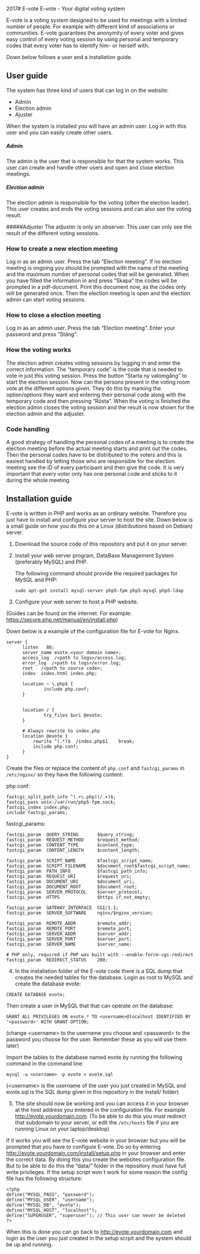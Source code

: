 2017# E-vote
E-vote - Your digital voting system

E-vote is a voting system designed to be used for meetings with a limited number of people. For example with different kind of associations or communities. E-vote guarantees the anonymity of every voter and gives easy control of every voting session by using personal and temporary codes that every voter has to identify him- or herself with.

Down below follows a user and a installation guide.

## User guide
The system has three kind of users that can log in on the website:
* Admin
* Election admin
* Ajuster

When the system is installed you will have an admin user. Log in with this user and you can easily create other users.

##### Admin
The admin is the user that is responsible for that the system works. This user can create and handle other users and open and close election meetings.

##### Election admin
The election admin is responsible for the voting (often the election leader). This user creates and ends the voting sessions and can also see the voting result.

#####Adjuster
The adjuster is only an observer. This user can only see the result of the different voting sessions.

### How to create a new election meeting
Log in as an admin user. Press the tab “Election meeting”. If no election meeting is ongoing you  should be prompted with the name of the meeting and the maximum number of personal codes that will be generated. When you have filled the information in and press “Skapa” the codes will be prompted in a pdf-document. Print this document now, as the codes only will be generated once. Then the election meeting is open and the election admin can start voting sessions.

### How to close a election meeting
Log in as an admin user. Press the tab “Election meeting”. Enter your password and press “Stäng”.

### How the voting works
The election admin creates voting sessions by logging in and enter the correct information. The “temporary code” is the code that is needed to vote in just this voting session. Press the button “Starta ny valomgång” to start the election session. Now can the persons present in the voting room vote at the different options given. They do this by marking the option/options they want and entering their personal code along with the temporary code and then pressing “Rösta”. When the voting is finished the election admin closes the voting session and the result is now shown for the election admin and the adjuster.

### Code handling
A good strategy of handling the personal codes of a meeting is to create the election meeting before the actual meeting starts and print out the codes. Then the personal codes have to be distributed to the voters and this is easiest handled by letting those who are responsible for the election meeting see the ID of every participant and then give the code. It is very important that every voter only has one personal code and sticks to it during the whole meeting.

## Installation guide
E-vote is written in PHP and works as an ordinary website. Therefore you just have to install and configure your server to host the site. Down below is a small guide on how you do this on a Linux (distributions based on Debian) server.

1. Download the source code of this repository and put it on your server.

2.  Install your web server program, DataBase Management System (preferably MySQL) and PHP.

    The following command should provide the required packages for MySQL and PHP:
    ```
    sudo apt-get install mysql-server php5-fpm php5-mysql php5-ldap
    ```

3. Configure your web server to host a PHP website.

  (Guides can be found on the internet. For example: https://secure.php.net/manual/en/install.php)

  Down below is a example of the configuration file for E-vote for Nginx.
  ```
  server {
        listen   80;
        server_name evote.<your domain name>;
        access_log  /<path to logs>/access.log;
        error_log  /<path to logs>/error.log;
        root   /<path to source code>;
        index  index.html index.php;

        location ~ \.php$ {
                include php.conf;
        }


        location / {
                try_files $uri @evote;
        }

        # Always rewrite to index.php
        location @evote {
        	rewrite ^(.*)$  /index.php$1    break;
        	include php.conf;
        }
  }
  ```

  Create the files or replace the content of `php.conf` and `fastcgi_params` in `/etc/nginx/` so they have the following content:

  php.conf:
  ```
  fastcgi_split_path_info ^(.+\.php)(/.+)$;
  fastcgi_pass unix:/var/run/php5-fpm.sock;
  fastcgi_index index.php;
  include fastcgi_params;

  ```
  fastcgi_params:
  ```
  fastcgi_param  QUERY_STRING       $query_string;
  fastcgi_param  REQUEST_METHOD     $request_method;
  fastcgi_param  CONTENT_TYPE       $content_type;
  fastcgi_param  CONTENT_LENGTH     $content_length;

  fastcgi_param  SCRIPT_NAME        $fastcgi_script_name;
  fastcgi_param  SCRIPT_FILENAME    $document_root$fastcgi_script_name;
  fastcgi_param  PATH_INFO          $fastcgi_path_info;
  fastcgi_param  REQUEST_URI        $request_uri;
  fastcgi_param  DOCUMENT_URI       $document_uri;
  fastcgi_param  DOCUMENT_ROOT      $document_root;
  fastcgi_param  SERVER_PROTOCOL    $server_protocol;
  fastcgi_param  HTTPS              $https if_not_empty;

  fastcgi_param  GATEWAY_INTERFACE  CGI/1.1;
  fastcgi_param  SERVER_SOFTWARE    nginx/$nginx_version;

  fastcgi_param  REMOTE_ADDR        $remote_addr;
  fastcgi_param  REMOTE_PORT        $remote_port;
  fastcgi_param  SERVER_ADDR        $server_addr;
  fastcgi_param  SERVER_PORT        $server_port;
  fastcgi_param  SERVER_NAME        $server_name;

  # PHP only, required if PHP was built with --enable-force-cgi-redirect
  fastcgi_param  REDIRECT_STATUS    200;
  ```

4. In the installation folder of the E-vote code there is a SQL dump that creates the needed tables for the database. Login as root to MySQL and create the database evote:
  ```
  CREATE DATABASE evote;
  ```
  Then create a user in MySQL that that can operate on the database:
  ```
  GRANT ALL PRIVILEGES ON evote.* TO <username>@localhost IDENTIFIED BY '<password>' WITH GRANT OPTION;
  ```
  (change \<username\> to the username you choose and \<password\> to the password you choose for the user. Remember these as you will use them later)

  Import the tables to the database named evote by running the following command in the command line:
  ```
  mysql -u <username> -p evote < evote.sql
  ```

  (\<username\> is the username of the user you just created in MySQL and evote.sql is the SQL dump given in this repository in the install/ folder)

5. The site should now be working and you can access it in your browser at the host address you entered in the configuration file. For example http://evote.yourdomain.com. (To be able to          do this you must redirect that subdomain to your server, or edit the `/etc/hosts` file if you are running Linux on your laptop/desktop)

  If it works you will see the E-vote website in your browser but you will be prompted that you have to configure E-vote. Do so by entering http://evote.yourdomain.com/install/setup.php in your browser and enter the correct data. By doing this you create the websites configuration file.
  But to be able to do this the “data/” folder in the repository must have full write privileges. If the setup script won´t work for some reason the config file has the following structure:
  ```
  <?php
  define("MYSQL_PASS", "password");
  define("MYSQL_USER", "username");
  define("MYSQL_DB", "evote");
  define("MYSQL_HOST", "localhost");
  define("SUPERUSER", "superuser"); // This user can never be deleted
  ?>
  ```

  When this is done you can go back to  http://evote.yourdomain.com and login as the user you just created in the setup scrpit and the system should be up and running.
